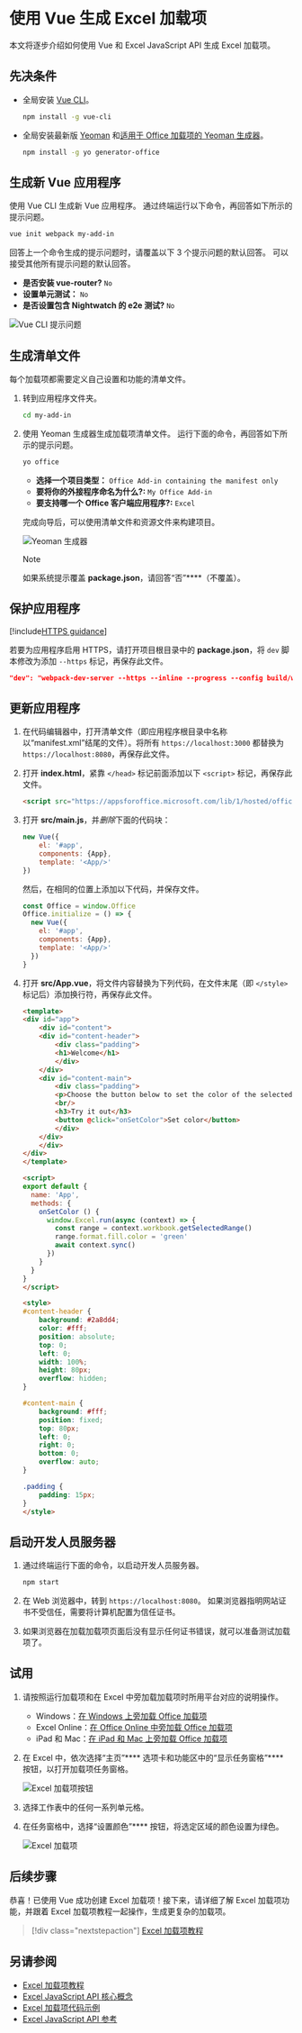 # <a name="build-an-excel-add-in-using-vue"></a>使用 Vue 生成 Excel 加载项

本文将逐步介绍如何使用 Vue 和 Excel JavaScript API 生成 Excel 加载项。

## <a name="prerequisites"></a>先决条件

- 全局安装 [Vue CLI](https://github.com/vuejs/vue-cli)。

    ```bash
    npm install -g vue-cli
    ```

- 全局安装最新版 [Yeoman](https://github.com/yeoman/yo) 和[适用于 Office 加载项的 Yeoman 生成器](https://github.com/OfficeDev/generator-office)。

    ```bash
    npm install -g yo generator-office
    ```

## <a name="generate-a-new-vue-app"></a>生成新 Vue 应用程序

使用 Vue CLI 生成新 Vue 应用程序。 通过终端运行以下命令，再回答如下所示的提示问题。

```bash
vue init webpack my-add-in
```

回答上一个命令生成的提示问题时，请覆盖以下 3 个提示问题的默认回答。 可以接受其他所有提示问题的默认回答。

- **是否安装 vue-router?** `No`
- **设置单元测试：** `No`
- **是否设置包含 Nightwatch 的 e2e 测试?** `No`

![Vue CLI 提示问题](../images/vue-cli-prompts.png)

## <a name="generate-the-manifest-file"></a>生成清单文件

每个加载项都需要定义自己设置和功能的清单文件。

1. 转到应用程序文件夹。

    ```bash
    cd my-add-in
    ```

2. 使用 Yeoman 生成器生成加载项清单文件。 运行下面的命令，再回答如下所示的提示问题。

    ```bash
    yo office 
    ```

    - **选择一个项目类型：** `Office Add-in containing the manifest only`
    - **要将你的外接程序命名为什么?:** `My Office Add-in`
    - **要支持哪一个 Office 客户端应用程序?:** `Excel`

    完成向导后，可以使用清单文件和资源文件来构建项目。

    ![Yeoman 生成器](../images/yo-office.png)
    
    > [!NOTE]
    > 如果系统提示覆盖 **package.json**，请回答“否”****（不覆盖）。

## <a name="secure-the-app"></a>保护应用程序

[!include[HTTPS guidance](../includes/https-guidance.md)]

若要为应用程序启用 HTTPS，请打开项目根目录中的 **package.json**，将 `dev` 脚本修改为添加 `--https` 标记，再保存此文件。

```json
"dev": "webpack-dev-server --https --inline --progress --config build/webpack.dev.conf.js"
```

## <a name="update-the-app"></a>更新应用程序

1. 在代码编辑器中，打开清单文件（即应用程序根目录中名称以“manifest.xml”结尾的文件）。将所有 `https://localhost:3000` 都替换为 `https://localhost:8080`，再保存此文件。

2. 打开 **index.html**，紧靠 `</head>` 标记前面添加以下 `<script>` 标记，再保存此文件。

    ```html
    <script src="https://appsforoffice.microsoft.com/lib/1/hosted/office.js"></script>
    ```

3. 打开 **src/main.js**，并*删除*下面的代码块：

    ```js
    new Vue({
        el: '#app',
        components: {App},
        template: '<App/>'
    })
    ```
    
    然后，在相同的位置上添加以下代码，并保存文件。 
                                                         
    ```js
    const Office = window.Office
    Office.initialize = () => {
      new Vue({
        el: '#app',
        components: {App},
        template: '<App/>'
      })
    }
    ```

4. 打开 **src/App.vue**，将文件内容替换为下列代码，在文件末尾（即 `</style>` 标记后）添加换行符，再保存此文件。 

    ```html
    <template>
    <div id="app">
        <div id="content">
        <div id="content-header">
            <div class="padding">
            <h1>Welcome</h1>
            </div>
        </div>
        <div id="content-main">
            <div class="padding">
            <p>Choose the button below to set the color of the selected range to green.</p>
            <br/>
            <h3>Try it out</h3>
            <button @click="onSetColor">Set color</button>
            </div>
        </div>
        </div>
    </div>
    </template>

    <script>
    export default {
      name: 'App',
      methods: {
        onSetColor () {
          window.Excel.run(async (context) => {
            const range = context.workbook.getSelectedRange()
            range.format.fill.color = 'green'
            await context.sync()
          })
        }
      }
    }
    </script>

    <style>
    #content-header {
        background: #2a8dd4;
        color: #fff;
        position: absolute;
        top: 0;
        left: 0;
        width: 100%;
        height: 80px;
        overflow: hidden;
    }

    #content-main {
        background: #fff;
        position: fixed;
        top: 80px;
        left: 0;
        right: 0;
        bottom: 0;
        overflow: auto;
    }

    .padding {
        padding: 15px;
    }
    </style>
    ```

## <a name="start-the-dev-server"></a>启动开发人员服务器

1. 通过终端运行下面的命令，以启动开发人员服务器。

    ```bash
    npm start
    ```

2. 在 Web 浏览器中，转到 `https://localhost:8080`。 如果浏览器指明网站证书不受信任，需要将计算机配置为信任证书。 

3. 如果浏览器在加载加载项页面后没有显示任何证书错误，就可以准备测试加载项了。 

## <a name="try-it-out"></a>试用

1. 请按照运行加载项和在 Excel 中旁加载加载项时所用平台对应的说明操作。

    - Windows：[在 Windows 上旁加载 Office 加载项](../testing/create-a-network-shared-folder-catalog-for-task-pane-and-content-add-ins.md)
    - Excel Online：[在 Office Online 中旁加载 Office 加载项](../testing/sideload-office-add-ins-for-testing.md#sideload-an-office-add-in-on-office-online)
    - iPad 和 Mac：[在 iPad 和 Mac 上旁加载 Office 加载项](../testing/sideload-an-office-add-in-on-ipad-and-mac.md)

2. 在 Excel 中，依次选择“主页”**** 选项卡和功能区中的“显示任务窗格”**** 按钮，以打开加载项任务窗格。

    ![Excel 加载项按钮](../images/excel-quickstart-addin-2a.png)

3. 选择工作表中的任何一系列单元格。

4. 在任务窗格中，选择“设置颜色”**** 按钮，将选定区域的颜色设置为绿色。

    ![Excel 加载项](../images/excel-quickstart-addin-2c.png)

## <a name="next-steps"></a>后续步骤

恭喜！已使用 Vue 成功创建 Excel 加载项！接下来，请详细了解 Excel 加载项功能，并跟着 Excel 加载项教程一起操作，生成更复杂的加载项。

> [!div class="nextstepaction"]
> [Excel 加载项教程](../tutorials/excel-tutorial.yml)

## <a name="see-also"></a>另请参阅

* [Excel 加载项教程](../tutorials/excel-tutorial-create-table.md)
* [Excel JavaScript API 核心概念](../excel/excel-add-ins-core-concepts.md)
* [Excel 加载项代码示例](https://developer.microsoft.com/office/gallery/?filterBy=Samples,Excel)
* [Excel JavaScript API 参考](https://docs.microsoft.com/javascript/office/overview/excel-add-ins-reference-overview?view=office-js)
